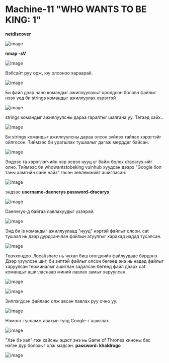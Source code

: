 # Machine-11 "WHO WANTS TO BE KING: 1"
**netdiscover**

![image](https://github.com/Bultuush/Machine-11/assets/129934501/7e8d759b-c520-440c-883c-b1a39f22ffb9)

**nmap -sV**

![image](https://github.com/Bultuush/Machine-11/assets/129934501/ed29d390-8dcf-4e59-b304-267ca7cc01ae)

Вэбсайт руу орж, юу олсоноо хараарай.

![image](https://github.com/Bultuush/Machine-11/assets/129934501/1047c9b3-430a-4024-aad1-e8d09e9c3094)

Би файл дээр нано командыг ажиллуулахыг оролдсон боловч файлыг нээх үед би strings командыг ажиллуулах хэрэгтэй

![image](https://github.com/Bultuush/Machine-11/assets/129934501/9efd5456-a177-45f0-9528-00162d24afa7)

strings командыг ажиллуулсны дараа гаралтыг шалгана уу. Тэгээд хайх..

![image](https://github.com/Bultuush/Machine-11/assets/129934501/32d50679-5d0c-40de-a54a-fff4b626de4c)

Би strings командыг ажиллуулсны дараа олсон зүйлээ тайлах хэрэгтэйг ойлгосон. Тиймээс би урагшлах тушаалыг дагаж мөрддөг байсан.

![image](https://github.com/Bultuush/Machine-11/assets/129934501/7104203e-bc5d-4fcd-aefd-a11940015e22)

Эндээс та хэрэглэгчийн нэр эсвэл нууц үг байж болох dracarys-ийг олно. Тиймээс би whowantstobeking vulnhub хуудсан дээрх "Google бол таны хамгийн сайн найз" гэсэн зөвлөмжийг ашигласан.

![image](https://github.com/Bultuush/Machine-11/assets/129934501/f2226af3-108c-4672-948b-395b95f3fde1)

эндээс **username-daenerys password-dracarys**

![image](https://github.com/Bultuush/Machine-11/assets/129934501/5117826a-a288-456a-8652-e7b7856f9faa)

Daenerys-д байгаа лавлахуудыг үзээрэй.

![image](https://github.com/Bultuush/Machine-11/assets/129934501/9c51e3cb-7efa-4fc7-adf6-033fc69a8734)

Энд би ls командыг ажиллуулаад "нууц" нэртэй файлыг олсон. cat тушаал нь дээр дурдсанчлан файлын агуулгыг харахад надад тусалсан.

![image](https://github.com/Bultuush/Machine-11/assets/129934501/00c8d41d-218a-4816-a44b-c5ca3ef9f47b)

Товчхондоо ./local/share нь чухал биш өгөгдлийн файлуудаас бүрдэнэ. Дээр үзүүлсэн шиг, би зиптэй файлыг олсон бөгөөд энэ нь надад файлыг харуулсан терминалыг ашиглан задалсан бөгөөд файл дээрх cat командыг ашигласнаар миний лавлах замыг харуулсан.

![image](https://github.com/Bultuush/Machine-11/assets/129934501/04c6c5c1-5227-4d2f-b3d2-d2e15d7001c4)

![image](https://github.com/Bultuush/Machine-11/assets/129934501/25714083-6db7-480b-a407-440ae4a629f7)

Зиплэгдсэн файлаас олж авсан лавлах руу очно уу.

![image](https://github.com/Bultuush/Machine-11/assets/129934501/7218b6ad-6a6e-4636-84ae-45c327cd8af2)

Нэмэлт тусламж авахын тулд Google-г ашиглах.

![image](https://github.com/Bultuush/Machine-11/assets/129934501/50922887-fe21-4b86-a74d-abdbcd02dcb5)

"Хэн бэ хал" гэж хайсны эцэст энэ нь Game of Thrones киноны бас нэгэн дүр болохыг олж мэдсэн.
**password: khaldrogo**

![image](https://github.com/Bultuush/Machine-11/assets/129934501/43f56608-aa05-4e6f-8c21-bf201fd01dcb)
